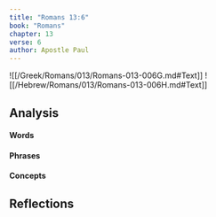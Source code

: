 ```yaml
---
title: "Romans 13:6"
book: "Romans"
chapter: 13
verse: 6
author: Apostle Paul
---
```

![[/Greek/Romans/013/Romans-013-006G.md#Text]]
![[/Hebrew/Romans/013/Romans-013-006H.md#Text]]

## Analysis

#### Words

#### Phrases

#### Concepts

## Reflections
